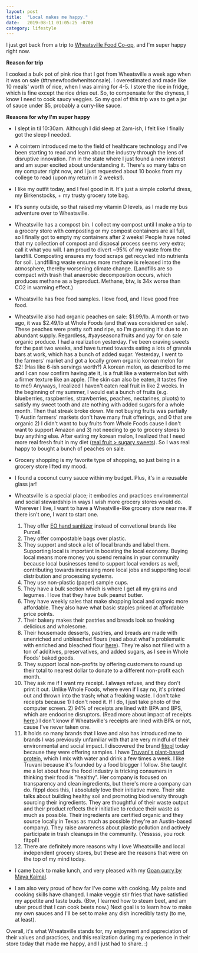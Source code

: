```yaml
---
layout: post
title:  "Local makes me happy."
date:   2019-08-11 01:05:25 -0700
category: lifestyle
---
```


I just got back from a trip to [Wheatsville Food Co-op][WFC], and I'm super happy right now.

**Reason for trip**

I cooked a bulk pot of pink rice that I got from Wheatsville a week ago when it was on sale (#trynewfoodwhenitsonsale). I overestimated and made like 10 meals' worth of rice, when I was aiming for 4-5. I store the rice in fridge, which is fine except the rice dries out. So, to compensate for the dryness, I know I need to cook saucy veggies. So my goal of this trip was to get a jar of sauce under $5, probably a curry-like sauce.

**Reasons for why I'm super happy**
* I slept in til 10:30am. Although I did sleep at 2am-ish, I felt like I finally got the sleep I needed.
* A cointern introduced me to the field of healthcare technology and I've been starting to read and learn about the industry through the lens of disruptive innovation. I'm in the state where I just found a new interest and am super excited about understanding it. There's so many tabs on my computer right now, and I just requested about 10 books from my college to read (upon my return in 2 weeks!). 
* I like my outfit today, and I feel good in it. It's just a simple colorful dress, my Birkenstocks, + my trusty grocery tote bag.
* It's sunny outside, so that raised my vitamin D levels, as I made my bus adventure over to Wheatsville.
* Wheatsville has a compost bin. I collect my compost until I make a trip to a grocery store with composting or my compost containers are all full, so I finally got to empty my containers after 2 weeks! People have noted that my collection of compost and disposal process seems very extra; call it what you will. I am proud to divert ~95% of my waste from the landfill. Composting ensures my food scraps get recycled into nutrients for soil. Landfilling waste ensures more methane is released into the atmosphere, thereby worsening climate change. (Landfills are so compact with trash that anaerobic decomposition occurs, which produces methane as a byproduct. Methane, btw, is 34x worse than CO2 in warming effect.)
* Wheatsville has free food samples. I love food, and I love good free food.
* Wheatsville also had organic peaches on sale: $1.99/lb. A month or two ago, it was $2.49/lb at Whole Foods (and that was considered on sale). These peaches were pretty soft and ripe, so I'm guessing it's due to an abundant supply. Regardless, #yayseasonalfruits and yay for on sale organic produce. I had a realization yesterday. I've been craving sweets for the past two weeks, and have turned towards eating a lots of granola bars at work, which has a bunch of added sugar. Yesterday, I went to the farmers' market and got a locally grown organic korean melon for $2! (Has like 6-ish servings worth?) A korean melon, as described to me and I can now confirm having ate it, is a fruit like a watermelon but with a firmer texture like an apple. (The skin can also be eaten, it tastes fine to me!) Anyways, I realized I haven't eaten real fruit in like 2 weeks. In the beginning of my summer, I would eat a bunch of fruits (e.g. blueberries, raspberries, strawberries, peaches, nectarines, pluots) to satisfy my sweet tooth and ate nothing with added sugars for a whole month. Then that streak broke down. Me not buying fruits was partially 1) Austin farmers' markets don't have many fruit offerings, and 0 that are organic 2) I didn't want to buy fruits from Whole Foods cause I don't want to support Amazon and 3) not needing to go to grocery stores to buy anything else. After eating my korean melon, I realized that I need more real fresh fruit in my diet ([real fruit > sugary sweets][sugar]). So I was real happy to bought a bunch of peaches on sale.
* Grocery shopping is my favorite type of shopping, so just being in a grocery store lifted my mood.
* I found a coconut curry sauce within my budget. Plus, it's in a reusable glass jar!
* Wheatsville is a special place; it embodies and practices environmental and social stewardship in ways I wish more grocery stores would do. Wherever I live, I want to have a Wheatville-like grocery store near me. If there isn't one, I want to start one.

    1. They offer [EO hand sanitizer][EO] instead of convetional brands like Purcell. 
    2. They offer compostable bags over plastic. 
    3. They support and stock a lot of local brands and label them. Supporting local is important in boosting the local economy. Buying local means more money you spend remains in your community because local businesses tend to support local vendors as well, contributing towards increasing more local jobs and supporting local distribution and processing systems.
    4. They use non-plastic (paper) sample cups.
    5. They have a bulk section which is where I get all my grains and legumes. I love that they have bulk peanut butter.
    6. They have weekly sales that make shopping local and organic more affordable. They also have what basic staples priced at affordable price points.
    7. Their bakery makes their pastries and breads look so freaking delicious and wholesome.
    8. Their housemade desserts, pastries, and breads are made with unenriched and unbleached flours (read about what's problematic with enriched and bleached flour [here][flour]). They're also not filled with a ton of additives, preservatives, and added sugars, as I see in Whole Foods' baked goods.
    9. They support local non-profits by offering customers to round up their total to nearest dollar to donate to a different non-profit each month.
    10. They ask me if I want my receipt. I always refuse, and they don't print it out. Unlike Whole Foods, where even if I say no, it's printed out and thrown into the trash; what a freaking waste. I don't take receipts because 1) I don't need it. If I do, I just take photo of the computer screen. 2) 94% of receipts are lined with BPA and BPS, which are endocrine disruptors. (Read more about impact of receipts [here][receipts].) I don't know if Wheatsville's receipts are lined with BPA or not, cause I've never taken one. 
    11. It holds so many brands that I love and also has introduced me to brands I was previously unfamiliar with that are very mindful of their environmental and social impact. I discovered the brand [fitppl][fitppl] today because they were offering samples. I have [Truvani's plant-based protein][truvani], which I mix with water and drink a few times a week. I like Truvani because it's founded by a food blogger I follow. She taught me a lot about how the food industry is tricking consumers in thinking their food is "healthy". Her company is focused on transparency and clean ingredients, but there's more a company can do. fitppl does this, I absolutely love their initiative more. Their site talks about building healthy soil and promoting biodiversity through sourcing their ingredients. They are thoughtful of their waste output and their product reflects their initiative to reduce their waste as much as possible. Their ingredients are certified organic and they source locally in Texas as much as possible (they're an Austin-based company). They raise awareness about plastic pollution and actively participate in trash cleanups in the community. (Yesssss, you rock fitppl!)
    12. There are definitely more reasons why I love Wheatsville and local independent grocery stores, but these are the reasons that were on the top of my mind today.

* I came back to make lunch, and very pleased with my [Goan curry by Maya Kaimal][curry]. 
* I am also very proud of how far I've come with cooking. My palate and cooking skills have changed. I make veggie stir fries that have satisfied my appetite and taste buds. (Btw, I learned how to steam beet, and am uber proud that I can cook beets now.) Next goal is to learn how to make my own sauces and I'll be set to make any dish incredibly tasty (to me, at least).

Overall, it's what Wheatsville stands for, my enjoyment and appreciation of their values and practices, and this realization during my experience in their store today that made me happy, and I just had to share. :) 

[WFC]: https://www.wheatsville.coop/
[sugar]: https://foodrevolution.org/blog/sugar-substitutes/
[EO]: https://www.eoproducts.com/
[flour]: https://foodbabe.com/ingredients-to-avoid/
[receipts]: https://greenamerica.org/report-STS
[fitppl]: https://fitppl.com/
[truvani]: https://www.truvani.com/
[curry]: http://www.mayakaimal.com/product/prod-rs-coconutcurry/